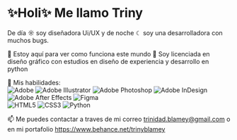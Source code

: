 <h1>✨Holi✨ Me llamo Triny</h1>

De día ☼ soy diseñadora Ui/UX y de noche ☾ soy una desarrolladora con muchos bugs. 

  👀 Estoy aquí para ver como funciona este mundo
  🌱 Soy licenciada en diseño gráfico con estudios en diseño de experiencia y desarrollo en python
  
  💞️ Mis habilidades: <br>
  ![Adobe](https://img.shields.io/badge/adobe-%23FF0000.svg?style=for-the-badge&logo=adobe&logoColor=white)
  ![Adobe Illustrator](https://img.shields.io/badge/adobe%20illustrator-%23FF9A00.svg?style=for-the-badge&logo=adobe%20illustrator&logoColor=white)
  ![Adobe Photoshop](https://img.shields.io/badge/adobe%20photoshop-%2331A8FF.svg?style=for-the-badge&logo=adobe%20photoshop&logoColor=white)
  ![Adobe InDesign](https://img.shields.io/badge/Adobe%20InDesign-49021F?style=for-the-badge&logo=adobeindesign&logoColor=white)
  ![Adobe After Effects](https://img.shields.io/badge/Adobe%20After%20Effects-9999FF.svg?style=for-the-badge&logo=Adobe%20After%20Effects&logoColor=white)
  ![Figma](https://img.shields.io/badge/figma-%23F24E1E.svg?style=for-the-badge&logo=figma&logoColor=white) <br>
  ![HTML5](https://img.shields.io/badge/html5-%23E34F26.svg?style=for-the-badge&logo=html5&logoColor=white)
  ![CSS3](https://img.shields.io/badge/css3-%231572B6.svg?style=for-the-badge&logo=css3&logoColor=white)
  ![Python](https://img.shields.io/badge/python-3670A0?style=for-the-badge&logo=python&logoColor=ffdd54)

  📫 Me puedes contactar a traves de mi correo trinidad.blamey@gmail.com o en mi portafolio https://www.behance.net/trinyblamey

<!---
TBlammey/TBlammey is a ✨ special ✨ repository because its `README.md` (this file) appears on your GitHub profile.
You can click the Preview link to take a look at your changes.
--->
